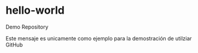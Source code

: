 # hello-world
Demo Repository

Este mensaje es unicamente como ejemplo para la demostración de utilziar GitHub
